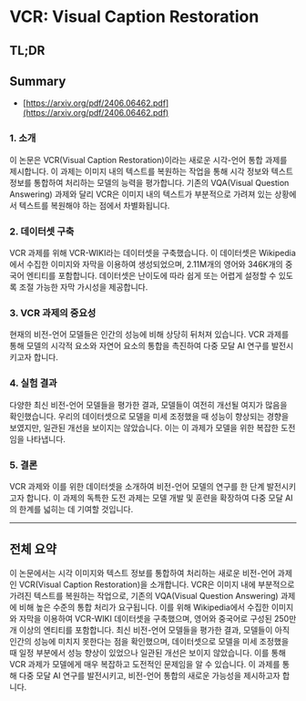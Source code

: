 # VCR: Visual Caption Restoration
## TL;DR
## Summary
- [https://arxiv.org/pdf/2406.06462.pdf](https://arxiv.org/pdf/2406.06462.pdf)

### 1. 소개
이 논문은 VCR(Visual Caption Restoration)이라는 새로운 시각-언어 통합 과제를 제시합니다. 이 과제는 이미지 내의 텍스트를 복원하는 작업을 통해 시각 정보와 텍스트 정보를 통합하여 처리하는 모델의 능력을 평가합니다. 기존의 VQA(Visual Question Answering) 과제와 달리 VCR은 이미지 내의 텍스트가 부분적으로 가려져 있는 상황에서 텍스트를 복원해야 하는 점에서 차별화됩니다.

### 2. 데이터셋 구축
VCR 과제를 위해 VCR-WIKI라는 데이터셋을 구축했습니다. 이 데이터셋은 Wikipedia에서 수집한 이미지와 자막을 이용하여 생성되었으며, 2.11M개의 영어와 346K개의 중국어 엔티티를 포함합니다. 데이터셋은 난이도에 따라 쉽게 또는 어렵게 설정할 수 있도록 조절 가능한 자막 가시성을 제공합니다.

### 3. VCR 과제의 중요성
현재의 비전-언어 모델들은 인간의 성능에 비해 상당히 뒤처져 있습니다. VCR 과제를 통해 모델의 시각적 요소와 자연어 요소의 통합을 촉진하여 다중 모달 AI 연구를 발전시키고자 합니다.

### 4. 실험 결과
다양한 최신 비전-언어 모델들을 평가한 결과, 모델들이 여전히 개선될 여지가 많음을 확인했습니다. 우리의 데이터셋으로 모델을 미세 조정했을 때 성능이 향상되는 경향을 보였지만, 일관된 개선을 보이지는 않았습니다. 이는 이 과제가 모델을 위한 복잡한 도전임을 나타냅니다.

### 5. 결론
VCR 과제와 이를 위한 데이터셋을 소개하여 비전-언어 모델의 연구를 한 단계 발전시키고자 합니다. 이 과제의 독특한 도전 과제는 모델 개발 및 훈련을 확장하여 다중 모달 AI의 한계를 넓히는 데 기여할 것입니다.

---

## 전체 요약
이 논문에서는 시각 이미지와 텍스트 정보를 통합하여 처리하는 새로운 비전-언어 과제인 VCR(Visual Caption Restoration)을 소개합니다. VCR은 이미지 내에 부분적으로 가려진 텍스트를 복원하는 작업으로, 기존의 VQA(Visual Question Answering) 과제에 비해 높은 수준의 통합 처리가 요구됩니다. 이를 위해 Wikipedia에서 수집한 이미지와 자막을 이용하여 VCR-WIKI 데이터셋을 구축했으며, 영어와 중국어로 구성된 250만 개 이상의 엔티티를 포함합니다. 최신 비전-언어 모델들을 평가한 결과, 모델들이 아직 인간의 성능에 미치지 못한다는 점을 확인했으며, 데이터셋으로 모델을 미세 조정했을 때 일정 부분에서 성능 향상이 있었으나 일관된 개선은 보이지 않았습니다. 이를 통해 VCR 과제가 모델에게 매우 복잡하고 도전적인 문제임을 알 수 있습니다. 이 과제를 통해 다중 모달 AI 연구를 발전시키고, 비전-언어 통합의 새로운 가능성을 제시하고자 합니다.